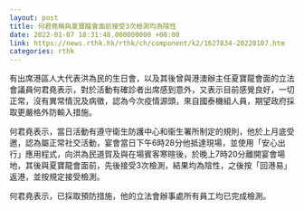 ```yaml
---
layout: post
title: 何君堯稱與夏寶龍會面前接受3次檢測均為陰性
date: 2022-01-07 18:31:48.000000000 +08:00
link: https://news.rthk.hk/rthk/ch/component/k2/1627834-20220107.htm
categories: rthk
---
```


有出席港區人大代表洪為民的生日會，以及其後曾與港澳辦主任夏寶龍會面的立法會議員何君堯表示，對於活動有確診者出席感到意外，又表示目前感覺良好，一切正常，沒有異常情況及病徵，認為今次疫情源頭，來自國泰機組人員，期望政府採取更嚴格外防輸入措施。 

何君堯表示，當日活動有遵守衛生防護中心和衞生署所制定的規則，他於上月底受邀，認為屬正常社交活動，宴會當日下午6時28分他抵達現場，並使用「安心出行」應用程式，向洪為民道賀及與在場賓客寒暄後，於晚上7時20分離開宴會場地，其後與夏寶龍會面前，先後接受3次檢測，結果均為陰性，之後按「回港易」返港，並按規定接受檢測。

何君堯表示，已採取預防措施，他的立法會辦事處所有員工均已完成檢測。
